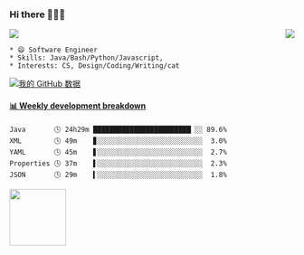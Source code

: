### Hi there 👋👋👋        
<p>  
  <a href="https://count.getloli.com/"><img src="https://count.getloli.com/get/@Xxpain"></a>
  <img src="https://weather-icon.journeyad.repl.co/@shanghai?v=1" align="right">
</p>

```
* 😄 Software Engineer
* Skills: Java/Bash/Python/Javascript, 
* Interests: CS, Design/Coding/Writing/cat
```

[![我的 GitHub 数据](https://github-readme-stats.vercel.app/api?username=Xxpain)]()
<!-- ![Lang](https://github-readme-stats.vercel.app/api/top-langs/?username=Xxpain&hide=ipynb,html&layout=compact) -->
 <!-- waka-box start -->
#### <a href="https://gist.github.com/eb4ecc800e460a494f8146b3d1bb974a" target="_blank">📊 Weekly development breakdown</a>
```text
Java       🕓 24h29m ████████████████████████▏░░ 89.6%
XML        🕓 49m    ▊░░░░░░░░░░░░░░░░░░░░░░░░░░  3.0%
YAML       🕓 45m    ▋░░░░░░░░░░░░░░░░░░░░░░░░░░  2.7%
Properties 🕓 37m    ▌░░░░░░░░░░░░░░░░░░░░░░░░░░  2.3%
JSON       🕓 29m    ▍░░░░░░░░░░░░░░░░░░░░░░░░░░  1.8%
```
<!-- Powered by https://github.com/YouEclipse/waka-box-go . -->
<!-- waka-box end -->
<a href="https://foojay.io/today/works-with-openjdk"><img align="left" src="https://github.com/foojayio/badges/raw/main/works_with_openjdk/Works-with-OpenJDK.png" width="100"></a>

